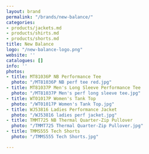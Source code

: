 ```yaml
---
layout: brand
permalink: "/brands/new-balance/"
categories:
- products/jackets.md
- products/shirts.md
- products/shorts.md
title: New Balance
logo: "/new-balance-logo.png"
website: ''
catalogues: []
info: ''
photos:
- title: MT81036P NB Performance Tee
  photo: "/MT81036P NB perf tee red.jpg"
- title: MT81037P Men's Long Sleeve Performance Tee
  photo: "/MT81037P Men's perf long sleeve tee.jpg"
- title: WT01017P Women's Tank Top
  photo: "/WT01017P Women's Tank Top.jpg"
- title: WJ53816 Ladies Performance Jacket
  photo: "/WJ53816 ladies perf jacket.jpg"
- title: TMMT725 NB Thermal Quarter-Zip Pullover
  photo: "/TMMT725 Thermal Quarter-Zip Pullover.jpg"
- title: TMMS555 Tech Shorts
  photo: "/TMMS555 Tech Shorts.jpg"

---
```

